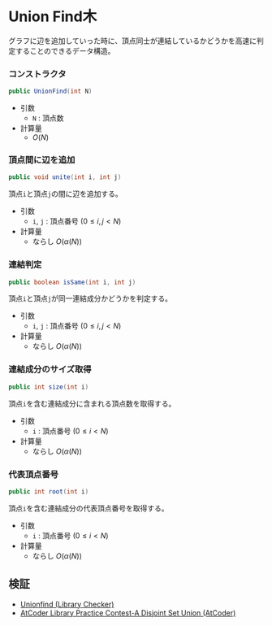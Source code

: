 # Union Find木
グラフに辺を追加していった時に、頂点同士が連結しているかどうかを高速に判定することのできるデータ構造。

### コンストラクタ
```java
public UnionFind(int N)
```
- 引数
  - `N` : 頂点数
- 計算量
  - $O(N)$

### 頂点間に辺を追加
```java
public void unite(int i, int j)
```
頂点`i`と頂点`j`の間に辺を追加する。
- 引数
  - `i`, `j` : 頂点番号 $(0 \le i, j \lt N)$
- 計算量
  - ならし $O(\alpha(N))$

### 連結判定
```java
public boolean isSame(int i, int j)
```
頂点`i`と頂点`j`が同一連結成分かどうかを判定する。
- 引数
  - `i`, `j` : 頂点番号 $(0 \le i, j \lt N)$
- 計算量
  - ならし $O(\alpha(N))$

### 連結成分のサイズ取得
```java
public int size(int i)
```
頂点`i`を含む連結成分に含まれる頂点数を取得する。
- 引数
  - `i` : 頂点番号 $(0 \le i \lt N)$
- 計算量
  - ならし $O(\alpha(N))$

### 代表頂点番号
```java
public int root(int i)
```
頂点`i`を含む連結成分の代表頂点番号を取得する。
- 引数
  - `i` : 頂点番号 $(0 \le i \lt N)$
- 計算量
  - ならし $O(\alpha(N))$

## 検証
- [Unionfind (Library Checker)](https://judge.yosupo.jp/submission/307933)
- [AtCoder Library Practice Contest-A Disjoint Set Union (AtCoder)](https://atcoder.jp/contests/practice2/submissions/67373477)
